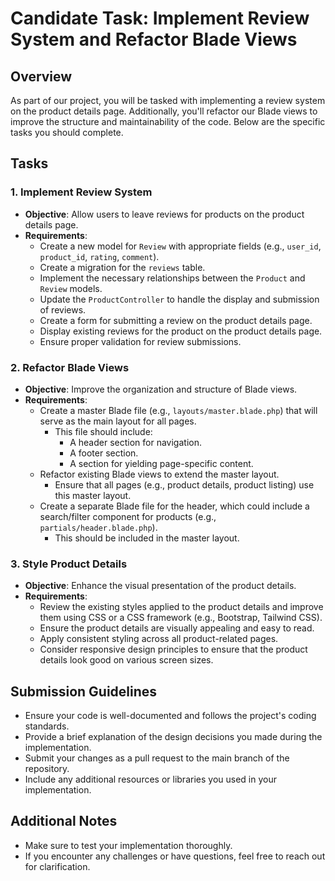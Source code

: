 # Candidate Task: Implement Review System and Refactor Blade Views

## Overview

As part of our project, you will be tasked with implementing a review system on the product details page. Additionally, you'll refactor our Blade views to improve the structure and maintainability of the code. Below are the specific tasks you should complete.

## Tasks

### 1. Implement Review System

-   **Objective**: Allow users to leave reviews for products on the product details page.
-   **Requirements**:
    -   Create a new model for `Review` with appropriate fields (e.g., `user_id`, `product_id`, `rating`, `comment`).
    -   Create a migration for the `reviews` table.
    -   Implement the necessary relationships between the `Product` and `Review` models.
    -   Update the `ProductController` to handle the display and submission of reviews.
    -   Create a form for submitting a review on the product details page.
    -   Display existing reviews for the product on the product details page.
    -   Ensure proper validation for review submissions.

### 2. Refactor Blade Views

-   **Objective**: Improve the organization and structure of Blade views.
-   **Requirements**:
    -   Create a master Blade file (e.g., `layouts/master.blade.php`) that will serve as the main layout for all pages.
        -   This file should include:
            -   A header section for navigation.
            -   A footer section.
            -   A section for yielding page-specific content.
    -   Refactor existing Blade views to extend the master layout.
        -   Ensure that all pages (e.g., product details, product listing) use this master layout.
    -   Create a separate Blade file for the header, which could include a search/filter component for products (e.g., `partials/header.blade.php`).
        -   This should be included in the master layout.

### 3. Style Product Details

-   **Objective**: Enhance the visual presentation of the product details.
-   **Requirements**:
    -   Review the existing styles applied to the product details and improve them using CSS or a CSS framework (e.g., Bootstrap, Tailwind CSS).
    -   Ensure the product details are visually appealing and easy to read.
    -   Apply consistent styling across all product-related pages.
    -   Consider responsive design principles to ensure that the product details look good on various screen sizes.

## Submission Guidelines

-   Ensure your code is well-documented and follows the project's coding standards.
-   Provide a brief explanation of the design decisions you made during the implementation.
-   Submit your changes as a pull request to the main branch of the repository.
-   Include any additional resources or libraries you used in your implementation.

## Additional Notes

-   Make sure to test your implementation thoroughly.
-   If you encounter any challenges or have questions, feel free to reach out for clarification.
